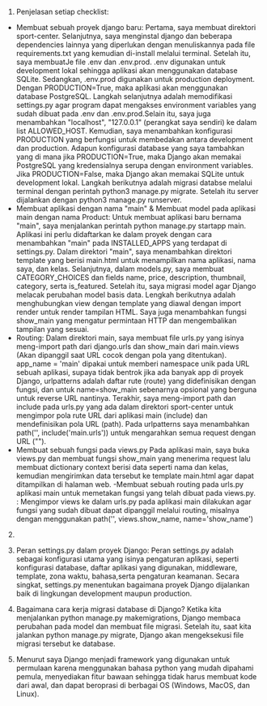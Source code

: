 1. Penjelasan setiap checklist:
- Membuat sebuah proyek django baru:
Pertama, saya membuat direktori sport-center. Selanjutnya, saya menginstal django dan beberapa dependencies lainnya yang diperlukan dengan menuliskannya pada file requirements.txt yang kemudian di-install melalui terminal. Setelah itu, saya membuatJe file .env dan .env.prod. .env digunakan untuk development lokal sehingga aplikasi akan menggunakan database SQLite. Sedangkan, .env.prod digunakan untuk production deployment. Dengan PRODUCTION=True, maka aplikasi akan menggunakan database PostgreSQL. Langkah selanjutnya adalah memodifikasi settings.py agar program dapat mengakses environment variables yang sudah dibuat pada .env dan .env.prod.Selain itu, saya juga menambahkan "localhost", "127.0.0.1" (perangkat saya sendiri) ke dalam list ALLOWED_HOST. Kemudian, saya menambahkan konfigurasi PRODUCTION yang berfungsi untuk membedakan antara development dan production. Adapun konfigurasi database yang saya tambahkan yang di mana jika PRODUCTION=True, maka Django akan memakai PostgreSQL yang kredensialnya serupa dengan environment variables. Jika PRODUCTION=False, maka Django akan memakai SQLite untuk development lokal. Langkah berikutnya adalah migrasi databse melalui terminal dengan perintah python3 manage.py migrate. Setelah itu server dijalankan dengan python3 manage.py runserver.
- Membuat aplikasi dengan nama "main" & Membuat model pada aplikasi main dengan nama Product:
Untuk membuat aplikasi baru bernama "main", saya menjalankan perintah python manage.py startapp main. Aplikasi ini perlu didaftarkan ke dalam proyek dengan cara menambahkan "main" pada INSTALLED_APPS yang terdapat di settings.py. Dalam direktori "main", saya menambahkan direktori template yang berisi main.html untuk menampilkan nama aplikasi, nama saya, dan kelas. Selanjutnya, dalam models.py, saya membuat CATEGORY_CHOICES dan fields name, price, description, thumbnail, category, serta is_featured. Setelah itu, saya migrasi model agar Django melacak perubahan model basis data. Lengkah berikutnya adalah menghubungkan view dengan template yang diawal dengan import render untuk render tampilan HTML. Saya juga menambahkan fungsi show_main yang mengatur permintaan HTTP dan mengembalikan tampilan yang sesuai. 
- Routing:
Dalam direktori main, saya membuat file urls.py yang isinya meng-import path dari django.urls dan show_main dari main.views (Akan dipanggil saat URL cocok dengan pola yang ditentukan). app_name = 'main' dipakai untuk memberi namespace unik pada URL sebuah aplikasi, supaya tidak bentrok jika ada banyak app di proyek Django, urlpatterns adalah daftar rute (route) yang didefinisikan dengan fungsi, dan untuk name=show_main sebenarnya opsional yang berguna untuk reverse URL nantinya. Terakhir, saya meng-import path dan include pada urls.py yang ada dalam direktori sport-center untuk mengimpor pola rute URL dari aplikasi main (include) dan mendefinisikan pola URL (path). Pada urlpatterns saya menambahkan path('', include('main.urls')) untuk mengarahkan semua request dengan URL ("").
- Membuat sebuah fungsi pada views.py
Pada aplikasi main, saya buka views.py dan membuat fungsi show_main yang menerima request lalu membuat dictionary context berisi data seperti nama dan kelas, kemudian mengirimkan data tersebut ke template main.html agar dapat ditampilkan di halaman web.
-Membuat sebuah routing pada urls.py aplikasi main untuk memetakan fungsi yang telah dibuat pada views.py. :
Mengimpor views ke dalam urls.py pada aplikasi main dilakukan agar fungsi yang sudah dibuat dapat dipanggil melalui routing, misalnya dengan menggunakan path('', views.show_name, name='show_name')

2. 

3. Peran settings.py dalam proyek Django:
Peran settings.py adalah sebagai konfigurasi utama yang isinya pengaturan aplikasi, seperti konfigurasi database, daftar aplikasi yang digunakan, middleware, template, zona waktu, bahasa,serta pengaturan keamanan. Secara singkat, settings.py menentukan bagaimana proyek Django dijalankan baik di lingkungan development maupun production.

4. Bagaimana cara kerja migrasi database di Django?
Ketika kita menjalankan python manage.py makemigrations, Django membaca perubahan pada model dan membuat file migrasi. Setelah itu, saat kita jalankan python manage.py migrate, Django akan mengeksekusi file migrasi tersebut ke database.

5. Menurut saya Django menjadi framework yang digunakan untuk permulaan karena menggunakan bahasa python yang mudah dipahami pemula, menyediakan fitur bawaan sehingga tidak harus membuat kode dari awal, dan dapat beroprasi di berbagai OS (Windows, MacOS, dan Linux).